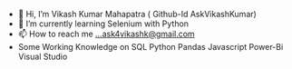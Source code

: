 - 👋 Hi, I’m Vikash Kumar Mahapatra ( Github-Id AskVikashKumar)
- 🌱 I’m currently learning Selenium with Python
- 📫 How to reach me ...ask4vikashk@gmail.com
- Some Working Knowledge on SQL Python Pandas Javascript Power-Bi Visual Studio


<!---
AskVikashKumar/AskVikashKumar is a ✨ special ✨ repository because its `README.md` (this file) appears on your GitHub profile.
You can click the Preview link to take a look at your changes.
--->

